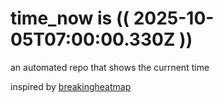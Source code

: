 # time_now is (( 2025-10-05T07:00:00.330Z ))

an automated repo that shows the currnent time

inspired by [breakingheatmap](https://github.com/breakingheatmap/breakingheatmap)